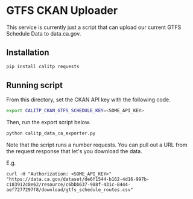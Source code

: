 # GTFS CKAN Uploader

This service is currently just a script that can upload our current GTFS Schedule Data
to data.ca.gov.

## Installation

```python
pip install calitp requests
```

## Running script

From this directory, set the CKAN API key with the following code.

```bash
export CALITP_CKAN_GTFS_SCHEDULE_KEY=<SOME_API_KEY>
```

Then, run the export script below.

```python
python calitp_data_ca_exporter.py
```

Note that the script runs a number requests. You can pull out a URL from the request response that let's you download the data.

E.g.

```
curl -H "Authorization: <SOME_API_KEY>"  "https://data.ca.gov/dataset/de6f1544-b162-4d16-997b-c183912c8e62/resource/c6bbb637-988f-431c-8444-aef7277297f8/download/gtfs_schedule_routes.csv"
```
